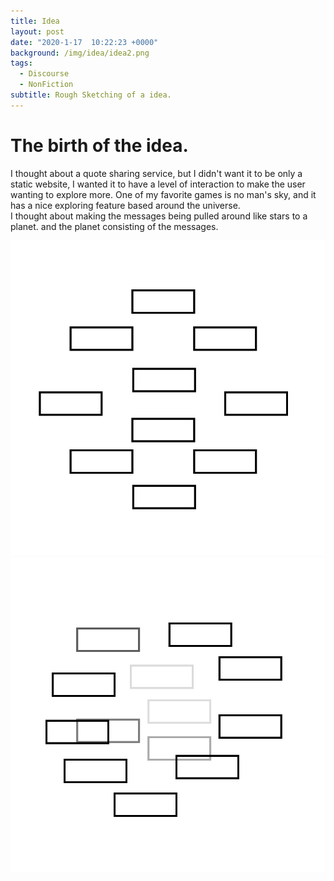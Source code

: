 ```yaml
---
title: Idea
layout: post
date: "2020-1-17  10:22:23 +0000"
background: /img/idea/idea2.png
tags:
  - Discourse
  - NonFiction
subtitle: Rough Sketching of a idea.
---
```


# The birth of the idea.

I thought about a quote sharing service, but I didn't want it to be only a static website, I wanted it to have a level of interaction to make the user wanting to explore more. One of my favorite games is no man's sky, and it has a nice exploring feature based around the universe.<br>
I thought about making the messages being pulled around like stars to a planet. and the planet consisting of the messages.

  <div class="row">
  <div class="col-lg-6 col-md-5 mx-auto text-left">
  <img src="/img/idea/idea1.png" class="img-fluid">
  </div>
  <div class="col-lg-6 col-md-5 mx-auto text-left">
  <img src="/img/idea/idea2.png" class="img-fluid">
  </div>
  </div>
<p></p>
<p></p>
